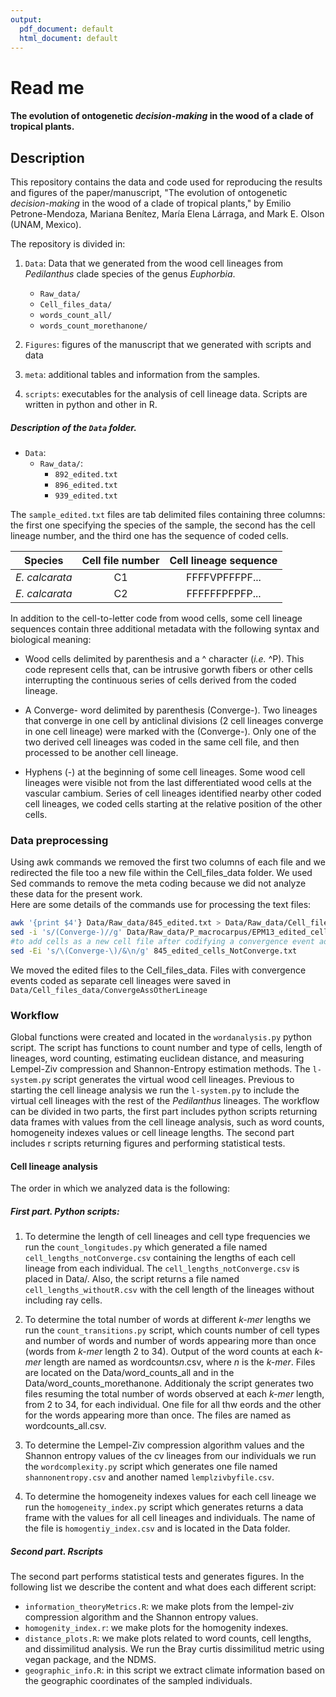 ```yaml
---
output:
  pdf_document: default
  html_document: default
---
```

# Read me

#### The evolution of ontogenetic _decision-making_ in the wood of a clade of tropical plants. 

## Description

This repository contains the data and code used for reproducing the results and figures of the paper/manuscript, "The evolution of ontogenetic _decision-making_ in the wood of a clade of tropical plants," by Emilio Petrone-Mendoza, Mariana Benítez, María Elena Lárraga, and Mark E. Olson (UNAM, Mexico).

The repository is divided in: 

1. `Data`: Data that we generated from the wood cell lineages from *Pedilanthus* clade species of the genus *Euphorbia*. 
   - `Raw_data/`
   - `Cell_files_data/` 
   - `words_count_all/`
   - `words_count_morethanone/`
   
2. `Figures`: figures of the manuscript that we generated with scripts and data 
3. `meta`: additional tables and information from the samples.
4. `scripts`: executables for the analysis of cell lineage data. Scripts are written in python and other in R.

##### Description of the `Data` folder.

* `Data`:
  - `Raw_data/`:
    - `892_edited.txt`
    - `896_edited.txt`
    - `939_edited.txt`

The `sample_edited.txt` files are tab delimited files containing three columns: the first one specifying the species of the sample, the second has the cell lineage number, and the third one has the sequence of coded cells.  

| Species       | Cell file number | Cell lineage sequence |
| -------------- | :----:    | :----:   |
| *E. calcarata* |    C1     |  FFFFVPFFFPF... |
| *E. calcarata* |    C2     |  FFFFFFPFPFP... |

In addition to the cell-to-letter code from wood cells, some cell lineage sequences contain three additional metadata with the following syntax and biological meaning: 

* Wood cells delimited by parenthesis and a ^ character (*i.e.* ^P). This code represent cells that, can be intrusive gorwth fibers or other cells interrupting the continuous series of cells derived from the coded lineage.  
  
* A Converge- word delimited by parenthesis (Converge-). Two lineages that converge in one cell by anticlinal divisions (2 cell lineages converge in one cell lineage) were marked with the (Converge-). Only one of the two derived cell lineages was coded in the same cell file, and then processed to be another cell lineage.

* Hyphens (-) at the beginning of some cell lineages. Some wood cell lineages were visible not from the last differentiated wood cells at the vascular cambium. Series of cell lineages identified nearby other coded cell lineages, we coded cells starting at the relative position of the other cells.  

### Data preprocessing
Using awk commands we removed the first two columns of each file and we redirected the file too a new file within the Cell_files_data folder. We used Sed commands to remove the meta coding because we did not analyze these data for the present work.  
Here are some details of the commands use for processing  the text files:
``` bash
awk '{print $4'} Data/Raw_data/845_edited.txt > Data/Raw_data/Cell_files_data/845_edited_cells.txt 
sed -i 's/(Converge-)//g' Data/Raw_data/P_macrocarpus/EPM13_edited_cells.txt 
#to add cells as a new cell file after codifying a convergence event add:
sed -Ei 's/\(Converge-\)/&\n/g' 845_edited_cells_NotConverge.txt
```
We moved the edited files to the Cell_files_data. Files with convergence events coded as separate cell lineages were saved in `Data/Cell_files_data/ConvergeAssOtherLineage`

### Workflow
Global functions were created and located in the `wordanalysis.py` python script. The script has functions to count number and type of cells, length of lineages, word counting, estimating euclidean distance, and measuring Lempel-Ziv compression and Shannon-Entropy estimation methods. The `l-system.py` script generates the virtual wood cell lineages. Previous to starting the cell lineage analysis we run the `l-system.py` to include the virtual cell lineages with the rest of the _Pedilanthus_ lineages.
The workflow can be divided in two parts, the first part includes python scripts returning data frames with values from the cell lineage analysis, such as word counts, homogeneity indexes values or cell lineage lengths. The second part includes r scripts returning figures and performing statistical tests. 

#### Cell lineage analysis

The order in which we analyzed data is the following: 

##### First part. Python scripts:

1. To determine the length of cell lineages and cell type frequencies we run the `count_longitudes.py` which generated a file named `cell_lengths_notConverge.csv` containing the lengths of each cell lineage from each individual. The `cell_lengths_notConverge.csv` is placed in Data/. Also, the script returns a file named `cell_lengths_withoutR.csv` with the cell length of the lineages without including ray cells.

2. To determine the total number of words at different _k-mer_ lengths we run the `count_transitions.py` script, which counts number of cell types and number of words and number of words appearing more than once (words from _k-mer_ length 2 to 34). Output of the word counts at each _k-mer_ length are named as wordcounts*n*.csv, where _n_ is the _k-mer_. Files are located on the Data/word_counts_all and in the Data/word_counts_morethanone. Additionaly the script generates two files resuming the total number of words observed at each _k-mer_ length, from 2 to 34, for each individual. One file for all thw eords and the other for the words appearing more than once. The files are named as wordcounts_all.csv.  

4. To determine the Lempel-Ziv compression algorithm values and the Shannon entropy values of the cv lineages from our individuals we run the `wordcomplexity.py` script which generates one file named `shannonentropy.csv` and another named `lemplzivbyfile.csv`.

5. To determine the homogeneity indexes values for each cell lineage we run the `homogeneity_index.py` script which generates returns a data frame with the values for all cell lineages and individuals. The name of the file is `homogentiy_index.csv` and is located in the Data folder.

##### Second part. Rscripts

The second part performs statistical tests and generates figures. In the following list we describe the content and what does each different script: 

- `information_theoryMetrics.R`: we make plots from the lempel-ziv compression algorithm and the Shannon entropy values. 
- `homogenity_index.r`: we make plots for the homogenity indexes. 
- `distance_plots.R`: we make plots related to word counts, cell lengths, and dissimilitud analysis. We run the Bray curtis dissimilitud metric using vegan package, and the NDMS.
- `geographic_info.R`: in this script we extract climate information based on the geographic coordinates of the sampled individuals.



